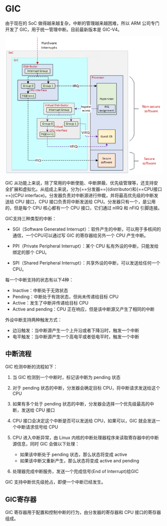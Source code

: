 # GIC

由于现在的 SoC 做得越来越复杂，中断的管理越来越困难，所以 ARM 公司专门开发了 GIC，用于统一管理中断。目前最新版本是 GIC-V4。

![ARM GIC](../images/arm/gic.png)

GIC 从功能上来说，除了常用的中断使能、中断屏蔽、优先级管理等，还支持安全扩展和虚拟化。从组成上来说，分为{==分发器==}(distributor)和{==CPU接口==}(CPU interface)。分发器负责对中断源进行仲裁，并将最高优先级的中断发送给 CPU 接口，CPU 接口负责将中断发送给 CPU。分发器只有一个，是公用的，但是每个 CPU 核心都有一个 CPU 接口，它们通过 nIRQ 和 nFIQ 引脚连接。

GIC支持三种类型的中断：

- SGI（Software Generated Interrupt）：软件产生的中断，可以用于多核间的通信，一个CPU可以通过写 GIC 的寄存器给另外一个 CPU 产生中断。

- PPI（Private Peripheral Interrupt）：某个 CPU 私有外设的中断，只能发给绑定的那个 CPU。

- SPI（Shared Peripheral Interrupt）：共享外设的中断，可以发送给任何一个 CPU。

每一个中断支持的状态有以下4种：

- Inactive：中断处于无效状态
- Pending：中断处于有效状态，但尚未传递给目标 CPU
- Active：发生了中断并传递给目标 CPU
- Active and pending：CPU 正在响应，但是该中断源又产生了相同的中断

外设中断支持两种触发方式：

- 边沿触发：当中断源产生一个上升沿或者下降沿时，触发一个中断
- 电平触发：当中断源产生一个高电平或者低电平时，触发一个中断

## 中断流程

GIC 检测中断的流程如下：

1. 当 GIC 检测到一个中断时，标记该中断为 pending 状态
2. 对于 pending 状态的中断，分发器会确定目标 CPU，将中断请求发送给这个 CPU
3. 如果有多个处于 pending 状态的中断，分发器会选择一个优先级最高的中断，发送给 CPU 接口
4. CPU 接口会决定这个中断是否可以发送给 CPU，如果可以，GIC 就会发送一个中断请求信号给 CPU
5. CPU 进入中断异常，由 Linux 内核的中断处理器程序来读取寄存器中的中断源信息，同时 GIC 会做以下处理：

    - 如果该中断处于 pending 状态，那么状态将变成 active
    - 如果该中断又重新产生，那么状态将变成 active and pending

6. 处理器完成中断服务，发送一个完成信号(End of Interrupt)给GIC

GIC 支持中断优先级抢占，即便一个中断已经发生。

## GIC寄存器

GIC 寄存器用于配置和控制中断的行为，由分发器的寄存器和 CPU 接口的寄存器组成。
